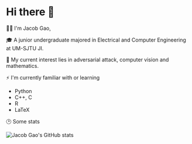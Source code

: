 # Hi there 👋

👨‍🎓 I'm Jacob Gao,

🎓 A junior undergraduate majored in Electrical and Computer Engineering at UM-SJTU JI.

🥰 My current interest lies in adversarial attack, computer vision and mathematics.


⚡ I'm currently familiar with or learning
- Python  
- C++, C  
- R  
- LaTeX

🕑 Some stats

![Jacob Gao's GitHub stats](https://github-readme-stats.vercel.app/api?username=G-1nOnly&show_icons=true&hide=contribs,prs&theme=tokyonight)
